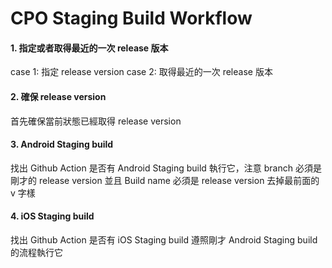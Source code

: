 # CPO Staging Build Workflow

#### 1. 指定或者取得最近的一次 release 版本
case 1: 指定 release version
case 2: 取得最近的一次 release 版本

#### 2. 確保 release version
首先確保當前狀態已經取得 release version

#### 3. Android Staging build
找出 Github Action 是否有  Android Staging build
執行它，注意 branch 必須是剛才的 release version
並且 Build name 必須是 release version 去掉最前面的 v 字樣

#### 4. iOS Staging build
找出 Github Action 是否有  iOS Staging build
遵照剛才 Android Staging build 的流程執行它